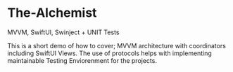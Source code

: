 # The-Alchemist
MVVM, SwiftUI, Swinject + UNIT Tests

This is a short demo of how to cover;
MVVM architecture with coordinators including SwiftUI Views.
The use of protocols helps with implementing maintainable Testing Enviorenment for the projects.
